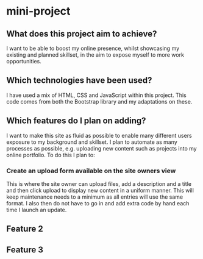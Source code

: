 # mini-project

## What does this project aim to achieve?
I want to be able to boost my online presence, whilst showcasing my existing and planned skillset, in the aim to expose myself to more 
work opportunities.

## Which technologies have been used?
I have used a mix of HTML, CSS and JavaScript within this project. This code comes from both the Bootstrap library and my adaptations 
on these.

## Which features do I plan on adding?
I want to make this site as fluid as possible to enable many different users exposure to my background and skillset. I plan to automate
as many processes as possible, e.g. uploading new content such as projects into my online portfolio. 
To do this I plan to:
### Create an upload form available on the site owners view
This is where the site owner can upload files, add a description and a title and then click upload to display new content in a uniform manner. 
This will keep maintenance needs to a minimum as all entries will use the same format. 
I also then do not have to go in and add extra code by hand each time I launch an update. 
## Feature 2
## Feature 3
